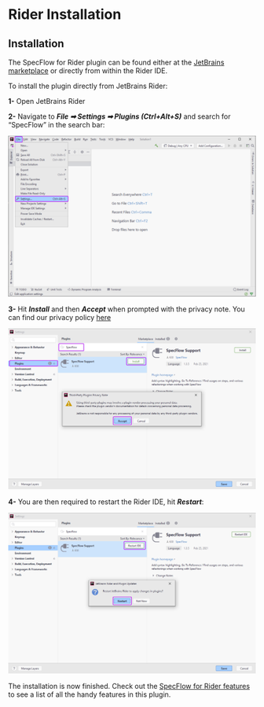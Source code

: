 # Rider Installation

## Installation

The SpecFlow for Rider plugin can be found either at the [JetBrains marketplace](https://plugins.jetbrains.com/plugin/15957-specflow-support) or directly from within the Rider IDE.

To install the plugin directly from JetBrains Rider:

**1-** Open JetBrains Rider

**2-** Navigate to ***File ➡ Settings ➡ Plugins (Ctrl+Alt+S)*** and search for “SpecFlow” in the search bar:

![Rider_settings](../_static/images/rider_settings.png)

**3-** Hit ***Install*** and then ***Accept*** when prompted with the privacy note. You can find our privacy policy [here](https://specflow.org/privacy-policy/)

![Rider_settings](../_static/images/rider_install2.png)

**4-** You are then required to restart the Rider IDE, hit ***Restart***:

![Rider_settings](../_static/images/rider_restart.png)

The installation is now finished. Check out the [SpecFlow for Rider features](../Rider/rider-features.md) to see a list of all the handy features in this plugin.